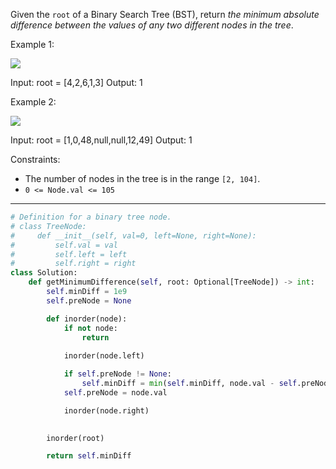 Given the `root` of a Binary Search Tree (BST), return _the minimum absolute difference between the values of any two different nodes in the tree_.

Example 1:

![](https://assets.leetcode.com/uploads/2021/02/05/bst1.jpg)

Input: root = [4,2,6,1,3]
Output: 1

Example 2:

![](https://assets.leetcode.com/uploads/2021/02/05/bst2.jpg)

Input: root = [1,0,48,null,null,12,49]
Output: 1

Constraints:

- The number of nodes in the tree is in the range `[2, 104]`.
- `0 <= Node.val <= 105`

---

```python
# Definition for a binary tree node.
# class TreeNode:
#     def __init__(self, val=0, left=None, right=None):
#         self.val = val
#         self.left = left
#         self.right = right
class Solution:
    def getMinimumDifference(self, root: Optional[TreeNode]) -> int:
        self.minDiff = 1e9
        self.preNode = None

        def inorder(node):
            if not node:
                return
            
            inorder(node.left)

            if self.preNode != None:
                self.minDiff = min(self.minDiff, node.val - self.preNode)
            self.preNode = node.val

            inorder(node.right)
        

        inorder(root)

        return self.minDiff
```